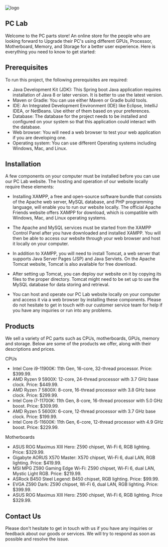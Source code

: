 ![logo](https://user-images.githubusercontent.com/116152412/228357949-eba1a23a-5988-4623-a6a7-28ff92e9af1a.png)

## PC Lab

Welcome to the PC parts store! An online store for the people who are looking forward to Upgrade their PC's using different GPUs, Processor, Motherboard, Memory, and Storage for a better user experience. Here is everything you need to know to get started:



## Prerequisites

To run this project, the following prerequisites are required:

- Java Development Kit (JDK): This Spring boot Java application requires installation of Java 8 or later version. It is better to use the latest version.
- Maven or Gradle: You can use either Maven or Gradle build tools.
- IDE: An Integrated Development Environment (IDE) like Eclipse, IntelliJ IDEA, or NetBeans. Use either of them based on your preferences.
- Database: The database for the project needs to be installed and configured on your system so that this application could interact with the database.
- Web browser: You will need a web browser to test your web application if you are developing one.
- Operating system: You can use different Operating systems including Windows, Mac, and Linux.

## Installation

A few components on your computer must be installed before you can use our PC Lab website. The hosting and operation of our website locally require these elements:

- Installing XAMPP, a free and open-source software bundle that consists of the Apache web server, MySQL database, and PHP programming language, will enable you to run our website locally. The official Apache Friends website offers XAMPP for download, which is compatible with Windows, Mac, and Linux operating systems.

- The Apache and MySQL services must be started from the XAMPP Control Panel after you have downloaded and installed XAMPP. You will then be able to access our website through your web browser and host it locally on your computer.

- In addition to XAMPP, you will need to install Tomcat, a web server that supports Java Server Pages (JSP) and Java Servlets. On the Apache Tomcat website, Tomcat is also available for free download.

- After setting up Tomcat, you can deploy our website on it by copying its files to the proper directory. Tomcat might need to be set up to use the MySQL database for data storing and retrieval.

- You can host and operate our PC Lab website locally on your computer and access it via a web browser by installing these components. Please do not hesitate to get in touch with our customer service team for help if you have any inquiries or run into any problems.

## Products

We sell a variety of PC parts such as CPUs, motherboards, GPUs, memory and storage. Below are some of the products we offer, along with their descriptions and prices.

CPUs

- Intel Core i9-11900K: 11th Gen, 16-core, 32-thread processor. Price: $399.99.
- AMD Ryzen 9 5900X: 12-core, 24-thread processor with 3.7 GHz base clock. Price: $449.99.
- AMD Ryzen 7 5800X: 8-core, 16-thread processor with 3.8 GHz base clock. Price: $299.99.
- Intel Core i7-11700K: 11th Gen, 8-core, 16-thread processor with 5.0 GHz boost. Price: $309.99.
- AMD Ryzen 5 5600X: 6-core, 12-thread processor with 3.7 GHz base clock. Price: $199.99.
- Intel Core i5-11600K: 11th Gen, 6-core, 12-thread processor with 4.9 GHz boost. Price: $229.99.

Motherboards

- ASUS ROG Maximus XIII Hero: Z590 chipset, Wi-Fi 6, RGB lighting. Price: $329.99.
- Gigabyte AORUS X570 Master: X570 chipset, Wi-Fi 6, dual LAN, RGB lighting. Price: $419.99.
- MSI MPG Z590 Gaming Edge Wi-Fi: Z590 chipset, Wi-Fi 6, dual LAN, Mystic Light RGB. Price: $219.99.
- ASRock B450 Steel Legend: B450 chipset, RGB lighting. Price: $99.99.
- EVGA Z590 Dark: Z590 chipset, Wi-Fi 6, dual LAN, RGB lighting. Price: $399.99.
- ASUS ROG Maximus XIII Hero: Z590 chipset, Wi-Fi 6, RGB lighting. Price $329.99.

## Contact Us

Please don't hesitate to get in touch with us if you have any inquiries or feedback about our goods or services. We will try to respond as soon as possible and resolve the issue. 
